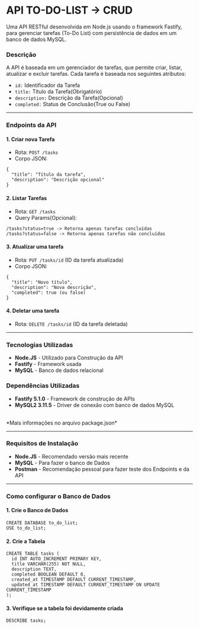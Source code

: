 # API TO-DO-LIST -> CRUD
Uma API RESTful desenvolvida em Node.js usando o framework Fastify, para gerenciar tarefas (To-Do List) com persistência de dados em um banco de dados MySQL.

### Descrição
A API é baseada em um gerenciador de tarefas, que permite criar, listar, atualizar e excluir tarefas. Cada tarefa é baseada nos seguintes atributos:
- `id:` Identificador da Tarefa
- `title:` Título da Tarefa(Obrigatório)
- `description:` Descrição da Tarefa(Opcional)
- `completed:` Status de Conclusão(True ou False)

<hr>

### Endpoints da API
#### 1. Criar nova Tarefa
- Rota: `POST /tasks`
- Corpo JSON:
```
{
  "title": "Título da tarefa",
  "description": "Descrição opcional"
}
```

#### 2. Listar Tarefas
- Rota: `GET /tasks`
- Query Params(Opcional):
```
/tasks?status=true -> Retorna apenas tarefas concluídas
/tasks?status=false -> Retorna apenas tarefas não concluídas
```

#### 3. Atualizar uma tarefa
- Rota: `PUT /tasks/id` (ID da tarefa atualizada)
- Corpo JSON:
```
{
  "title": "Novo título",
  "description": "Nova descrição",
  "completed": true (ou false)
}
```

#### 4. Deletar uma tarefa
- Rota: `DELETE /tasks/id` (ID da tarefa deletada)


<hr>

### Tecnologias Utilizadas
- **Node.JS** - Utilizado para Construção da API
- **Fastify** - Framework usada
- **MySQL** - Banco de dados relacional
### Dependências Utilizadas
- **Fastify 5.1.0** - Framework de construção de APIs
- **MySQL2 3.11.5** - Driver de conexão com banco de dados MySQL 
<br>
*Mais informações no arquivo package.json*

<hr>

### Requisitos de Instalação
- **Node.JS** - Recomendado versão mais recente
- **MySQL** - Para fazer o banco de Dados
- **Postman** - Recomendação pessoal para fazer teste dos Endpoints e da API

<hr>

### Como configurar o Banco de Dados

#### 1. Crie o Banco de Dados
```
CREATE DATABASE to_do_list;
USE to_do_list;
```

#### 2. Crie a Tabela 
```
CREATE TABLE tasks (
  id INT AUTO_INCREMENT PRIMARY KEY,
  title VARCHAR(255) NOT NULL,
  description TEXT,
  completed BOOLEAN DEFAULT 0,
  created_at TIMESTAMP DEFAULT CURRENT_TIMESTAMP,
  updated_at TIMESTAMP DEFAULT CURRENT_TIMESTAMP ON UPDATE CURRENT_TIMESTAMP
);
```

#### 3. Verifique se a tabela foi devidamente criada
```
DESCRIBE tasks;
```